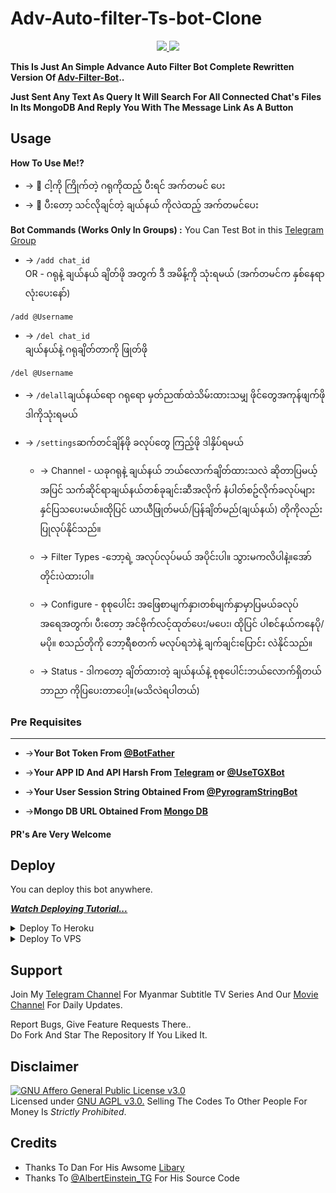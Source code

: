 # Adv-Auto-filter-Ts-bot-Clone

<p align="center"> 
  <a href="https://github.com/konay1122/
Adv-Auto-filter-Ts-bot-Clone
"> 
    <img src="https://img.shields.io/github/stars/konay1122/Adv-Auto-filter-Ts-bot-Clone?style=social"> 

  </a> 
   
  <a href="https://github.com/konay1122/Adv-Auto-filter-Ts-bot-Clone/fork"> 
    <img src="https://img.shields.io/github/forks/konay1122/Auto-filter-Rainbow-Clone?label=Fork&style=social"> 

  </a>   
</p> 

__This Is Just An Simple Advance Auto Filter Bot Complete Rewritten Version Of [Adv-Filter-Bot](https://github.com/AlbertEinsteinTG/Adv-Auto-Filter-Bot)..__ 

__Just Sent Any Text As Query It Will Search For All Connected Chat's Files In Its MongoDB And Reply You With The Message Link As A Button__ 


## Usage 

**__How To Use Me!?__** 

* -> 📌 ငါ့ကို ကြိုက်တဲ့ ဂရုကိုထည့် ပီးရင် အက်တမင် ပေး<br> 
* -> 📌 ပီးတော့ သင်လိုချင်တဲ့ ချယ်နယ် ကိုလဲထည့် အက်တမင်ပေး

**Bot Commands (Works Only In Groups) :** 
You Can Test Bot in this [Telegram Group](https://t.me/+mEK1-wL6H2ZkZmY1)

  * -> `/add chat_id`<br> 
OR                              - ဂရုနဲ့ ချယ်နယ် ချိတ်ဖို အတွက် ဒီ အမိန့်ကို သုံးရမယ် (အက်တမင်က နှစ်နေရာလုံးပေးနော်) 
    
 `/add @Username` 

  * -> `/del chat_id`<br> 
                                  ချယ်နယ်နဲ့ ဂရုချိတ်တာကို ဖြုတ်ဖို                            
  
   `/del @Username` 


  * -> `/delall`ချယ်နယ်ရော ဂရုရော မှတ်ညဏ်ထဲသိမ်းထားသမျှ ဖိုင်တွေအကုန်ဖျက်ဖို ဒါကိုသုံးရမယ်
   
  * -> `/settings`ဆက်တင်ချိန်ဖို ခလုပ်တွေ ကြည့်ဖို ဒါနှိပ်ရမယ်

    * -> Channel - ယခုဂရုနဲ့ ချယ်နယ် ဘယ်လောက်ချိတ်ထားသလဲ ဆိုတာပြမယ့်အပြင် သက်ဆိုင်ရာချယ်နယ်တစ်ခုချင်းဆီအလိုက် နံပါတ်စဥ်လိုက်ခလုပ်များနှင်ပြသပေးမယ်။ထိုပြင် ယာယီဖြုတ်မယ်/ပြန်ချိတ်မည်(ချယ်နယ်) တိုကိုလည်းပြုလုပ်နိုင်သည်။
    * -> Filter Types -ဘော့ရဲ့ အလုပ်လုပ်မယ် အပိုင်းပါ။ သွားမကလိပါနဲ့။အော်တိုင်းပဲထားပါ။

    * -> Configure -  စုစုပေါင်း အဖြေစာမျက်နှာ၊တစ်မျက်နှာမှာပြမယ်ခလုပ်အရေအတွက်၊ ပီးတော့ အင်ဗိုက်လင့်ထုတ်ပေး/မပေး၊ ထိုပြင် ပါစင်နယ်ကနေပို/မပို။ စသည်တိုကို ဘော့ရီစတက် မလုပ်ရဘဲနဲ့ ချက်ချင်းပြောင်း လဲနိုင်သည်။

    * -> Status -  ဒါကတော့ ချိတ်ထားတဲ့ ချယ်နယ်နဲ့ စုစုပေါင်းဘယ်လောက်ရှိတယ် ဘာညာ ကိုပြပေးတာပေါ့။(မသိလဲရပါတယ်)

### Pre Requisites 
------------------ 
* ->__Your Bot Token From [@BotFather](http://www.telegram.dog/BotFather)__ 

* ->__Your APP ID And API Harsh From [Telegram](http://www.my.telegram.org) or [@UseTGXBot](http://www.telegram.dog/UseTGXBot)__ 

* ->__Your User Session String Obtained From [@PyrogramStringBot](http://www.telegram.dog/PyrogramStringBot)__ 

* ->__Mongo DB URL Obtained From [Mongo DB](http://www.mongodb.com)__ 

#### PR's Are Very Welcome 

## Deploy 
You can deploy this bot anywhere. 

<i>**[Watch Deploying Tutorial...](https://youtu.be/zum9AUlOgtQ)**</i> 

<details><summary>Deploy To Heroku</summary> 
<p> 
<br> 
<a href="https://heroku.com/deploy?template=https://github.com/BoGyiPaing/Adv-Auto-filter-Ts-bot-Clone/tree/main"> 
  <img src="https://www.herokucdn.com/deploy/button.svg" alt="Deploy"> 
</a> 
</p> 
</details> 

<details><summary>Deploy To VPS</summary> 
<p> 
<pre> 
git clone https://github.com/konay1122/
Adv-Auto-filter-Ts-bot-Clone
/tree/blob/main 
cd Auto-filter-Rainbow-Clone 
pip3 install -r requirements.txt 
# Change The Vars Of bot/__init__.py File Accordingly 
python3 -m bot 
</pre> 
</p> 
</details> 

## Support    
Join My [Telegram Channel](https://www.telegram.dog/mksmainchannel) For Myanmar Subtitle TV Series And Our [Movie Channel](https://www.telegram.dog/mksviplink) For Daily Updates.    
    
Report Bugs, Give Feature Requests There..    
Do Fork And Star The Repository If You Liked It. 

## Disclaimer 
[![GNU Affero General Public License v3.0](https://www.gnu.org/graphics/agplv3-155x51.png)](https://www.gnu.org/licenses/agpl-3.0.en.html#header)     
Licensed under [GNU AGPL v3.0.](https://github.com/AlbertEinsteinTG/Adv-Auto-Filter-Bot-V2/blob/main/LICENSE) 
Selling The Codes To Other People For Money Is *Strictly Prohibited*. 


## Credits 

 - Thanks To Dan For His Awsome [Libary](https://github.com/pyrogram/pyrogram) 
 - Thanks To [@AlbertEinstein_TG](https://telegram.me/AlbertEinstein_TG) For His Source Code 
